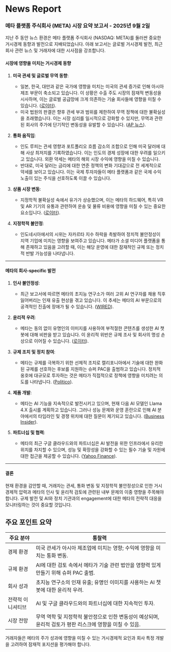 # News Report

### 메타 플랫폼 주식회사 (META) 시장 요약 보고서 - 2025년 9월 2일

지난 주 동안 뉴스 환경은 메타 플랫폼 주식회사 (NASDAQ: META)를 둘러싼 중요한 거시경제 동향과 발전으로 지배되었습니다. 아래 보고서는 글로벌 거시경제 발전, 최근 회사 관련 뉴스 및 거래자에 대한 시사점을 강조합니다.

#### 시장에 영향을 미치는 거시경제 동향

1. **미국 관세 및 글로벌 무역 동향**:
   - 일본, 한국, 대만과 같은 국가에 영향을 미치는 미국의 관세 증가로 인해 아시아 제조 부문이 축소되고 있습니다. 이 상황은 수출 주도 시장의 잠재적 변동성을 시사하며, 이는 글로벌 공급망에 크게 의존하는 기술 회사들에 영향을 미칠 수 있습니다. ([로이터](https://www.reuters.com/world/china/global-economy-asia-factory-activity-shrinks-us-tariffs-bite-china-bucks-trend-2025-09-01/?utm_source=openai)).
   - 미국 법원의 판결은 향후 관세 부과 범위를 제한하여 무역 정책에 대한 불확실성을 초래했습니다. 이는 시장 심리를 일시적으로 강화할 수 있지만, 무역과 관련된 회사의 주가에 단기적인 변동성을 유발할 수 있습니다. ([AP 뉴스](https://apnews.com/article/dd4bcaec1882436abac589396309b346?utm_source=openai)).

2. **통화 움직임**:
   - 인도 루피는 관세 영향과 포트폴리오 흐름 감소의 조합으로 인해 미국 달러에 대해 사상 최저치를 기록하였습니다. 이는 인도의 경제 성장에 대한 우려를 일으키고 있습니다. 외환 약세는 메타의 해외 시장 수익에 영향을 미칠 수 있습니다.
   - 반대로, 미국 달러는 금리에 대한 연준 정책의 변화 기대감으로 전 세계적으로 약세를 보이고 있습니다. 이는 국제 투자자들이 메타 플랫폼과 같은 국제 수익 노출이 있는 주식을 선호하도록 이끌 수 있습니다.

3. **상품 시장 변동**:
   - 지정학적 불확실성 속에서 유가가 상승했으며, 이는 메타의 하드웨어, 특히 VR 및 AR 기기의 유통과 관련하여 운송 및 물류 비용에 영향을 미칠 수 있는 중요한 요소입니다. ([로이터](https://www.reuters.com/world/china/global-markets-wrapup-5-2025-09-01/?utm_source=openai)).

4. **지정학적 불안정**:
   - 인도네시아에서의 시위는 자카르타 지수 하락을 촉발하여 정치적 불안정성이 지역 기업에 미치는 영향을 보여주고 있습니다. 메타가 소셜 미디어 플랫폼을 통해 존재하고 있음을 고려할 때, 이는 해당 운영에 대한 잠재적인 규제 또는 정치적 반발 가능성을 나타냅니다.

---

#### 메타의 회사-specific 발전 
1. **인사 불안정성**:
   - 최근 보고서에 따르면 메타의 초지능 연구소가 여러 고위 AI 연구자를 채용 직후 잃어버리는 인재 유출 현상을 겪고 있습니다. 이 추세는 메타의 AI 부문으로의 공격적인 진출에 장애가 될 수 있습니다. ([WIRED](https://www.wired.com)).

2. **윤리적 우려**:
   - 메타는 동의 없이 유명인의 이미지를 사용하여 부적절한 콘텐츠를 생성한 AI 챗봇에 대해 비판을 받고 있습니다. 이 윤리적 위반은 규제 조사 및 회사의 명성 손상으로 이어질 수 있습니다. ([로이터](https://www.reuters.com)).

3. **규제 조치 및 정치 참여**:
   - 메타는 규제를 극복하기 위한 선제적 조치로 캘리포니아에서 기술에 대한 완화된 규제를 선호하는 후보를 지원하는 슈퍼 PAC을 출범하고 있습니다. 정치적 옹호에 대규모로 투자하는 것은 메타가 직접적으로 정책에 영향을 미치려는 의도를 나타냅니다. ([Politico](https://www.politico.com)).

4. **제품 개발**:
   - 메타는 AI 기능을 지속적으로 발전시키고 있으며, 현재 다음 AI 모델인 Llama 4.X 출시를 계획하고 있습니다. 그러나 성능 문제와 운영 혼란으로 인해 AI 분야에서의 타임라인 및 경쟁 위치에 대한 질문이 제기되고 있습니다. ([Business Insider](https://www.businessinsider.com)).

5. **파트너십 및 협력**:
   - 메타의 최근 구글 클라우드와의 파트너십은 AI 발전을 위한 인프라에서 유리한 위치를 차지할 수 있으며, 성능 및 확장성을 강화할 수 있는 필수 기술 및 자원에 대한 접근을 제공할 수 있습니다. ([Yahoo Finance](https://finance.yahoo.com)).

---

#### 결론
현재 환경을 감안할 때, 거래자는 관세, 통화 변동 및 지정학적 불안정성으로 인한 거시경제적 압력과 메타의 인사 및 윤리적 검토에 관련된 내부 문제의 이중 영향을 주목해야 합니다. 규제 발전 및 AI와 정치 기관과의 engagement에 대한 메타의 전략적 대응을 모니터링하는 것이 중요할 것입니다.

## 주요 포인트 요약

| 주요 분야                   | 통찰력                                                               |
|--------------------------|-------------------------------------------------------------------------|
| 경제 환경                 | 미국 관세가 아시아 제조업에 미치는 영향; 수익에 영향을 미치는 통화 변동.          |
| 규제 환경                 | AI에 대한 검토 속에서 메타가 기술 관련 법안을 영향력 있게 만들기 위해 슈퍼 PAC 출범.  |
| 회사 성과                 | 초지능 연구소의 인재 유출; 유명인 이미지를 사용하는 AI 챗봇에 대한 윤리적 우려.    |
| 전략적 이니셔티브        | AI 및 구글 클라우드와의 파트너십에 대한 지속적인 투자.                       |
| 시장 전망                 | 무역 역학 및 지정학적 불안정으로 인한 변동성이 예상되며, 윤리적 검토가 평판 리스크에 영향을 미칠 수 있음. |

거래자들은 메타의 주가 성과에 영향을 미칠 수 있는 거시경제적 요인과 회사 특정 개발을 고려하여 잠재적 포지션을 평가해야 합니다.
